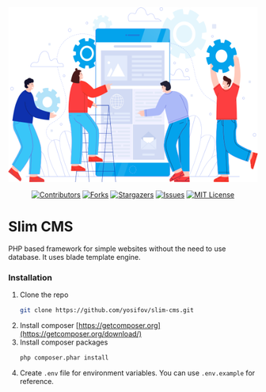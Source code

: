 <div align="center"><img src="https://github.com/yosifov/slim-cms/blob/master/public/images/banner-right-image.png" /></div>
<div align="center">
  
[![Contributors][contributors-shield]][contributors-url]
[![Forks][forks-shield]][forks-url]
[![Stargazers][stars-shield]][stars-url]
[![Issues][issues-shield]][issues-url]
[![MIT License][license-shield]][license-url]

</div>
   
# Slim CMS

PHP based framework for simple websites without the need to use database. It uses blade template engine.

### Installation

1. Clone the repo
   ```sh
   git clone https://github.com/yosifov/slim-cms.git
   ```
2. Install composer [https://getcomposer.org](https://getcomposer.org/download/)
3. Install composer packages
   ```sh
   php composer.phar install
   ```
4. Create `.env` file for environment variables. You can use `.env.example` for reference.

[contributors-shield]: https://img.shields.io/github/contributors/yosifov/slim-cms.svg?style=for-the-badge
[contributors-url]: https://github.com/yosifov/slim-cms/graphs/contributors
[forks-shield]: https://img.shields.io/github/forks/yosifov/slim-cms.svg?style=for-the-badge
[forks-url]: https://github.com/yosifov/slim-cms/network/members
[stars-shield]: https://img.shields.io/github/stars/yosifov/slim-cms.svg?style=for-the-badge
[stars-url]: https://github.com/yosifov/slim-cms/stargazers
[issues-shield]: https://img.shields.io/github/issues/yosifov/slim-cms.svg?style=for-the-badge
[issues-url]: https://github.com/yosifov/slim-cms/issues
[license-shield]: https://img.shields.io/github/license/yosifov/slim-cms.svg?style=for-the-badge&logo=github
[license-url]: https://github.com/yosifov/slim-cms/blob/master/LICENSE.md
